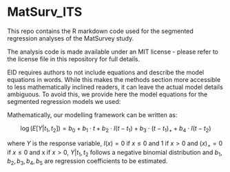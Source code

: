 # MatSurv_ITS

This repo contains the R markdown code used for the segmented regression analyses of the MatSurvey study.

The analysis code is made available under an MIT license - please refer to the license file in this repository for full details.

EID requires authors to not include equations and describe the model equations in words. While this makes the methods section more accessible to less mathematically inclined readers, it can leave the actual model details ambiguous.
To avoid this, we provide here the model equations for the segmented regression models we used:

Mathematically, our modelling framework can be written as:

$$  \log(E[Y|t_1,t_2]) = b_0 + b_1 \cdot t + b_2 \cdot I(t-t_1) + b_3 \cdot (t-t_1)_{+} + b_4 \cdot I(t-t_2)$$

where $Y$ is the response variable, $I(x) = 0$ if $x \leq 0$ and 1 if $x>0$ and $(x)_{+} = 0$ if $x \leq 0$ and x if $x>0$, $Y|t_1,t_2$ follows a negative binomial distribution and $b_1, b_2, b_3, b_4, b_5$ are regression coefficients to be estimated. 
